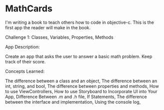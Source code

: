 # MathCards

I'm writing a book to teach others how to code in objective-c. This is the first app the reader will make in the book.

Challenge 1: Classes, Variables, Properties, Methods

App Description:

Create an app that asks the user to answer a basic math problem. Keep track of their score.

Concepts Learned:

The difference between a class and an object, The difference between an int, string, and bool, The difference between properties and methods, How to use ViewControllers, How to use Storyboard to Incorporate UI into Your App, Difference Between .m and .h file, If Statements, The difference between the interface and implementation, Using the console log,
